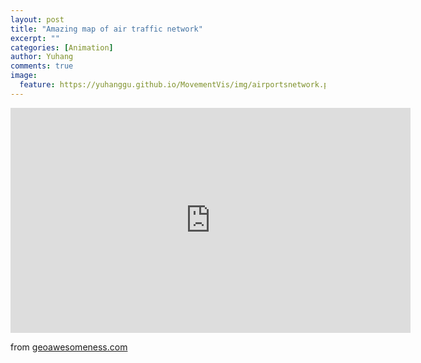 ```yaml
---
layout: post
title: "Amazing map of air traffic network"
excerpt: ""
categories: [Animation]
author: Yuhang
comments: true
image:
  feature: https://yuhanggu.github.io/MovementVis/img/airportsnetwork.png
---
```


<div>
    <iframe src="https://www.youtube.com/embed/fiPq7C06zjQ" width="640" height="360" frameborder="0"></iframe>
    <br>
</div>


<p>from <a href="http://geoawesomeness.com/amazing-map-of-air-traffic-network/">geoawesomeness.com</a></p>